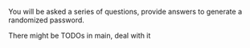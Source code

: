 You will be asked a series of questions, provide answers to generate a randomized password.

There might be TODOs in main, deal with it